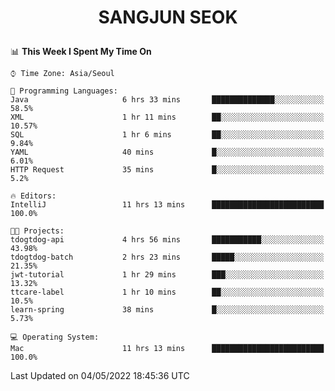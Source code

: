 <h1>
 <p align="center">
   SANGJUN SEOK
 </p>
</h1>

<!--START_SECTION:waka-->
📊 **This Week I Spent My Time On** 

```text
⌚︎ Time Zone: Asia/Seoul

💬 Programming Languages: 
Java                     6 hrs 33 mins       ██████████████░░░░░░░░░░░   58.5% 
XML                      1 hr 11 mins        ██░░░░░░░░░░░░░░░░░░░░░░░   10.57% 
SQL                      1 hr 6 mins         ██░░░░░░░░░░░░░░░░░░░░░░░   9.84% 
YAML                     40 mins             █░░░░░░░░░░░░░░░░░░░░░░░░   6.01% 
HTTP Request             35 mins             █░░░░░░░░░░░░░░░░░░░░░░░░   5.2%

🔥 Editors: 
IntelliJ                 11 hrs 13 mins      █████████████████████████   100.0%

🐱‍💻 Projects: 
tdogtdog-api             4 hrs 56 mins       ███████████░░░░░░░░░░░░░░   43.98% 
tdogtdog-batch           2 hrs 23 mins       █████░░░░░░░░░░░░░░░░░░░░   21.35% 
jwt-tutorial             1 hr 29 mins        ███░░░░░░░░░░░░░░░░░░░░░░   13.32% 
ttcare-label             1 hr 10 mins        ██░░░░░░░░░░░░░░░░░░░░░░░   10.5% 
learn-spring             38 mins             █░░░░░░░░░░░░░░░░░░░░░░░░   5.73%

💻 Operating System: 
Mac                      11 hrs 13 mins      █████████████████████████   100.0%

```


 Last Updated on 04/05/2022 18:45:36 UTC
<!--END_SECTION:waka-->
